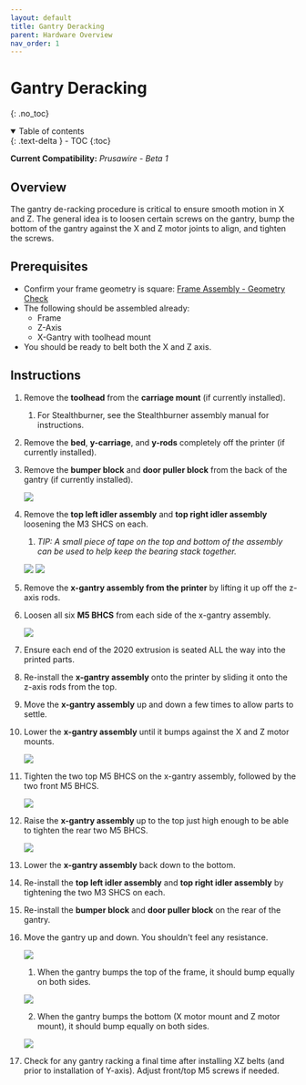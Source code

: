```yaml
---
layout: default
title: Gantry Deracking
parent: Hardware Overview
nav_order: 1
---
```


# Gantry Deracking
{: .no_toc}

<details open markdown="block">
  <summary>
    Table of contents
  </summary>
  {: .text-delta }
- TOC
{:toc}
</details>

**Current Compatibility:** *Prusawire - Beta 1*

## Overview
The gantry de-racking procedure is critical to ensure smooth motion in X and Z.  The general idea is to loosen certain screws on the gantry, bump the bottom of the gantry against the X and Z motor joints to align, and tighten the screws.

## Prerequisites
- Confirm your frame geometry is square: [Frame Assembly - Geometry Check](https://help.prusa3d.com/guide/2-frame-assembly_427481#427929)
- The following should be assembled already:
	- Frame
	- Z-Axis
	- X-Gantry with toolhead mount
- You should be ready to belt both the X and Z axis.

## Instructions
1. Remove the **toolhead** from the **carriage mount** (if currently installed).
	1. For Stealthburner, see the Stealthburner assembly manual for instructions.
2. Remove the **bed**, **y-carriage**, and **y-rods** completely off the printer (if currently installed).
3. Remove the **bumper block** and **door puller block** from the back of the gantry (if currently installed).

	![](images/gantry-deracking/readyforderacking.png)

4. Remove the **top left idler assembly** and **top right idler assembly** loosening the M3 SHCS on each.  
	1. *TIP: A small piece of tape on the top and bottom of the assembly can be used to help keep the bearing stack together.*

	![](images/gantry-deracking/topidler-1.png)
	![](images/gantry-deracking/topidler-2.png)

5. Remove the **x-gantry assembly from the printer** by lifting it up off the z-axis rods.
6. Loosen all six **M5 BHCS** from each side of the x-gantry assembly.

	![](images/gantry-deracking/xgantry-m5screws.png)

7. Ensure each end of the 2020 extrusion is seated ALL the way into the printed parts.
8. Re-install the **x-gantry assembly** onto the printer by sliding it onto the z-axis rods from the top.
9. Move the **x-gantry assembly** up and down a few times to allow parts to settle.
10. Lower the **x-gantry assembly** until it bumps against the X and Z motor mounts.

	![](images/gantry-deracking/gantry-installedloose.png)

11. Tighten the two top M5 BHCS on the x-gantry assembly, followed by the two front M5 BHCS.

	![](images/gantry-deracking/xgantry-fronttop-tighten.png)

12. Raise the **x-gantry assembly** up to the top just high enough to be able to tighten the rear two M5 BHCS.

	![](images/gantry-deracking/xgantry-rear-tighten.png)

13. Lower the **x-gantry assembly** back down to the bottom.
14. Re-install the **top left idler assembly** and **top right idler assembly** by tightening the two M3 SHCS on each.
15. Re-install the **bumper block** and **door puller block** on the rear of the gantry.
16. Move the gantry up and down.  You shouldn't feel any resistance.

	![](images/gantry-deracking/deracking-final.gif)

	1. When the gantry bumps the top of the frame, it should bump equally on both sides.

	![](images/gantry-deracking/topbump.png)

	2. When the gantry bumps the bottom (X motor mount and Z motor mount), it should bump equally on both sides.

	![](images/gantry-deracking/bottombump.png)

17. Check for any gantry racking a final time after installing XZ belts (and prior to installation of Y-axis).  Adjust front/top M5 screws if needed.